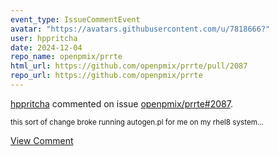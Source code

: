 ```yaml
---
event_type: IssueCommentEvent
avatar: "https://avatars.githubusercontent.com/u/7818666?"
user: hppritcha
date: 2024-12-04
repo_name: openpmix/prrte
html_url: https://github.com/openpmix/prrte/pull/2087
repo_url: https://github.com/openpmix/prrte
---
```


<a href='https://github.com/hppritcha' target='_blank'>hppritcha</a> commented on issue <a href='https://github.com/openpmix/prrte/pull/2087' target='_blank'>openpmix/prrte#2087</a>.

<small>this sort of change broke running autogen.pl for me on my rhel8 system...</small>

<a href='https://github.com/openpmix/prrte/pull/2087' target='_blank'>View Comment</a>